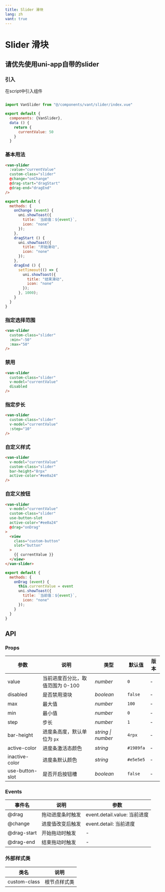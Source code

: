 ```yaml
---
title: Slider 滑块
lang: zh
vant: true
---
```



# Slider 滑块

## 请优先使用uni-app自带的slider

### 引入

在script中引入组件

```js

import VanSlider from "@/components/vant/slider/index.vue"

export default {
  components: {VanSlider},
  data () {
    return {
      currentValue: 50
    }
  }
```

### 基本用法

```html
<van-slider
  :value="currentValue"
  custom-class="slider"
  @change="onChange"
  @drag-start="dragStart"
  @drag-end="dragEnd"
/>
```

```js
export default {
  methods: {
    onChange (event) {
      uni.showToast({
        title: `当前值：${event}`,
        icon: "none"
      });
    },
    dragStart () {
      uni.showToast({
        title: "开始滑动",
        icon: "none"
      });
    },
    dragEnd () {
      setTimeout(() => {
        uni.showToast({
          title: "结束滑动",
          icon: "none"
        });
      }, 1000);
    }
  }
}
```

### 指定选择范围

```html
<van-slider
  custom-class="slider"
  :min="-50"
  :max="50"
/>
```

### 禁用

```html
<van-slider
  custom-class="slider"
  v-model="currentValue"
  disabled
/>
```

### 指定步长

```html
<van-slider
  custom-class="slider"
  v-model="currentValue"
  :step="10"
/>
```

### 自定义样式

```html
<van-slider
  v-model="currentValue"
  custom-class="slider"
  bar-height="8rpx"
  active-color="#ee0a24"
/>
```

### 自定义按钮

```html
<van-slider
  v-model="currentValue"
  custom-class="slider"
  use-button-slot
  active-color="#ee0a24"
  @drag="onDrag"
>
  <view
    class="custom-button"
    slot="button"
  >
    {{ currentValue }}
  </view>
</van-slider>
```

```js
export default {
  methods: {
    onDrag (event) {
      this.currentValue = event
      uni.showToast({
        title: `当前值：${event}`,
        icon: "none"
      });
    }
  }
}
```

## API

### Props

| 参数 | 说明 | 类型 | 默认值 | 版本 |
|-----------|-----------|-----------|-------------|-------------|
| value | 当前进度百分比，取值范围为 0-100 | *number* | `0` | - |
| disabled | 是否禁用滑块 | *boolean* | `false` | - |
| max | 最大值 | *number* | `100` | - |
| min | 最小值 | *number* | `0` | - |
| step | 步长 | *number* | `1` | - |
| bar-height | 进度条高度，默认单位为 `px` | *string \| number* | `4rpx` | - |
| active-color | 进度条激活态颜色 | *string* | `#1989fa` | - |
| inactive-color | 进度条默认颜色 | *string* | `#e5e5e5` | - |
| use-button-slot | 是否开启按钮槽 | *boolean* | `false` | - |

### Events

| 事件名 | 说明 | 参数 |
|-----------|-----------|-----------|
| @drag | 拖动进度条时触发 | event.detail.value: 当前进度 |
| @change | 进度值改变后触发 | event.detail: 当前进度 |
| @drag-start | 开始拖动时触发 | - |
| @drag-end | 结束拖动时触发 | - |

### 外部样式类

| 类名 | 说明 |
|-----------|-----------|
| custom-class | 根节点样式类 |
